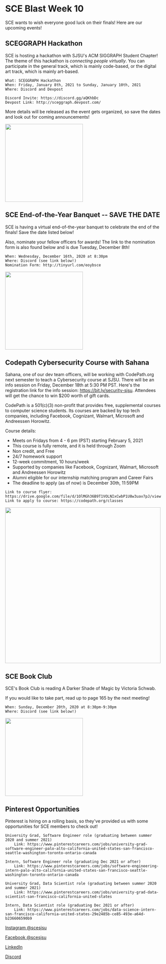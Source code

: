 # SCE Blast Week 10

SCE wants to wish everyone good luck on their finals! Here are our upcoming events!

## SCEGGRAPH Hackathon

SCE is hosting a hackathon with SJSU's ACM SIGGRAPH Student Chapter! The theme of this hackathon is *connecting people virtually*. You can participate in the general track, which is mainly code-based, or the digital art track, which is mainly art-based.

```
What: SCEGGRAPH Hackathon
When: Friday, January 8th, 2021 to Sunday, January 10th, 2021
Where: Discord and Devpost

Discord Invite: https://discord.gg/aQKhbDc
Devpost Link: http://sceggraph.devpost.com/
```

More details will be released as the event gets organized, so save the dates and look out for coming announcements!

<img src="https://user-images.githubusercontent.com/55638619/97621910-c5fd1b80-19e0-11eb-9dfe-bdd88f3a2966.png" width="250">

## SCE End-of-the-Year Banquet -- SAVE THE DATE

SCE is having a virtual end-of-the-year banquet to celebrate the end of the finals! Save the date listed below!

Also, nominate your fellow officers for awards! The link to the  nomination form is also found below and is due Tuesday, December 8th!

```
When: Wednesday, December 16th, 2020 at 8:30pm
Where: Discord (see link below!)
Nomination Form: http://tinyurl.com/eoybsce
```
<img src="https://user-images.githubusercontent.com/55638619/101297329-4cc1c700-37dd-11eb-9ce4-4470fd6445d7.png" width="250">

## Codepath Cybersecurity Course with Sahana

Sahana, one of our dev team officers, will be working with CodePath.org next semester to teach a Cybersecurity course at SJSU. There will be an info session on Friday, December 18th at 5:30 PM PST. Here's the registration link for the info session: https://bit.ly/security-sjsu.  Attendees will get the chance to win $200 worth of gift cards. 

CodePath is a 501(c)(3) non-profit that provides free, supplemental courses to computer science students. Its courses are backed by top tech companies, including Facebook, Cognizant, Walmart, Microsoft and Andreessen Horowitz.

Course details:
- Meets on Fridays from 4 - 6 pm (PST) starting February 5, 2021 
- This course is fully remote, and it is held through Zoom
- Non credit, and Free
- 24/7 homework support
- 12-week commitment, 10 hours/week 
- Supported by companies like Facebook, Cognizant, Walmart, Microsoft and Andreessen Horowitz
- Alumni eligible for our internship matching program and Career Fairs
- The deadline to apply (as of now) is December 30th, 11:59PM

```
Link to course flyer: https://drive.google.com/file/d/1OlMGh36B9T1VOLNIxCwbP1U8w3uav7pJ/view
Link to apply to course: https://codepath.org/classes
```

<img src="https://user-images.githubusercontent.com/55638619/101232636-8375d100-3667-11eb-8f30-fee2e07d5f7d.png" width="500">

## SCE Book Club

SCE's Book Club is reading A Darker Shade of Magic by Victoria Schwab.

If you would like to take part, read up to page 165 by the next meeting!

```
When: Sunday, December 20th, 2020 at 8:30pm-9:30pm
Where: Discord (see link below!)
```

<img src="https://user-images.githubusercontent.com/55638619/99722692-df383b80-2a65-11eb-9296-57cbcd0725a9.jpeg" width="250">

## Pinterest Opportunities

Pinterest is hiring on a rolling basis, so they've provided us with some opportunities for SCE members to check out! 

```
University Grad, Software Engineer role (graduating between summer 2020 and summer 2021)
    Link: https://www.pinterestcareers.com/jobs/university-grad-software-engineer-palo-alto-california-united-states-san-francisco-seattle-washington-toronto-ontario-canada

Intern, Software Engineer role (graduating Dec 2021 or after)
    Link: https://www.pinterestcareers.com/jobs/software-engineering-intern-palo-alto-california-united-states-san-francisco-seattle-washington-toronto-ontario-canada

University Grad, Data Scientist role (graduating between summer 2020 and summer 2021)
    Link: https://www.pinterestcareers.com/jobs/university-grad-data-scientist-san-francisco-california-united-states

Intern, Data Scientist role (graduating Dec 2021 or after)
    Link: https://www.pinterestcareers.com/jobs/data-science-intern-san-francisco-california-united-states-29e2485b-ce85-493e-a64d-b236606590b9
```


[Instagram @scesjsu](http://instagram.com/sjsusce)

[Facebook @scesjsu](https://www.facebook.com/sjsusce/)

[LinkedIn](https://www.linkedin.com/company/18719781)

[Discord](https://discord.gg/KnhmCRZ)